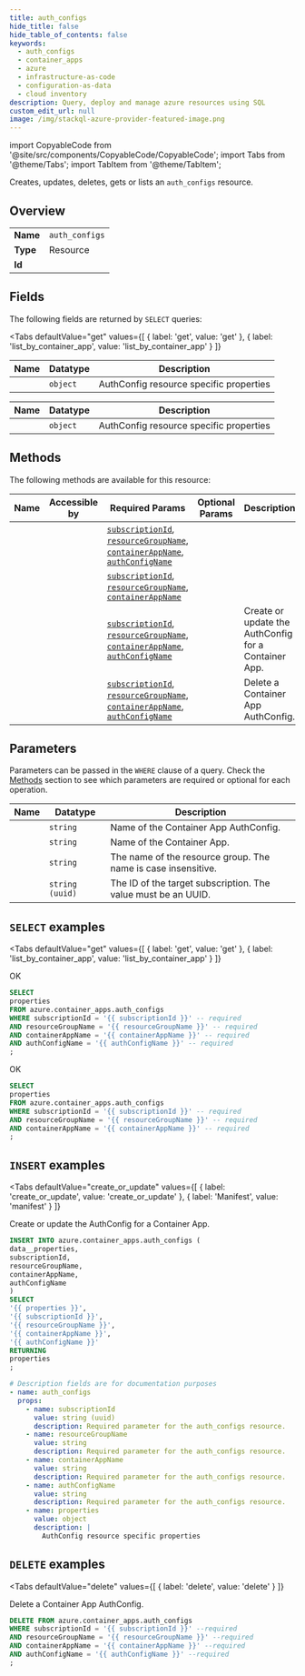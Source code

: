 ```yaml
--- 
title: auth_configs
hide_title: false
hide_table_of_contents: false
keywords:
  - auth_configs
  - container_apps
  - azure
  - infrastructure-as-code
  - configuration-as-data
  - cloud inventory
description: Query, deploy and manage azure resources using SQL
custom_edit_url: null
image: /img/stackql-azure-provider-featured-image.png
---
```


import CopyableCode from '@site/src/components/CopyableCode/CopyableCode';
import Tabs from '@theme/Tabs';
import TabItem from '@theme/TabItem';

Creates, updates, deletes, gets or lists an <code>auth_configs</code> resource.

## Overview
<table><tbody>
<tr><td><b>Name</b></td><td><code>auth_configs</code></td></tr>
<tr><td><b>Type</b></td><td>Resource</td></tr>
<tr><td><b>Id</b></td><td><CopyableCode code="azure.container_apps.auth_configs" /></td></tr>
</tbody></table>

## Fields

The following fields are returned by `SELECT` queries:

<Tabs
    defaultValue="get"
    values={[
        { label: 'get', value: 'get' },
        { label: 'list_by_container_app', value: 'list_by_container_app' }
    ]}
>
<TabItem value="get">

<table>
<thead>
    <tr>
    <th>Name</th>
    <th>Datatype</th>
    <th>Description</th>
    </tr>
</thead>
<tbody>
<tr>
    <td><CopyableCode code="properties" /></td>
    <td><code>object</code></td>
    <td>AuthConfig resource specific properties</td>
</tr>
</tbody>
</table>
</TabItem>
<TabItem value="list_by_container_app">

<table>
<thead>
    <tr>
    <th>Name</th>
    <th>Datatype</th>
    <th>Description</th>
    </tr>
</thead>
<tbody>
<tr>
    <td><CopyableCode code="properties" /></td>
    <td><code>object</code></td>
    <td>AuthConfig resource specific properties</td>
</tr>
</tbody>
</table>
</TabItem>
</Tabs>

## Methods

The following methods are available for this resource:

<table>
<thead>
    <tr>
    <th>Name</th>
    <th>Accessible by</th>
    <th>Required Params</th>
    <th>Optional Params</th>
    <th>Description</th>
    </tr>
</thead>
<tbody>
<tr>
    <td><a href="#get"><CopyableCode code="get" /></a></td>
    <td><CopyableCode code="select" /></td>
    <td><a href="#parameter-subscriptionId"><code>subscriptionId</code></a>, <a href="#parameter-resourceGroupName"><code>resourceGroupName</code></a>, <a href="#parameter-containerAppName"><code>containerAppName</code></a>, <a href="#parameter-authConfigName"><code>authConfigName</code></a></td>
    <td></td>
    <td></td>
</tr>
<tr>
    <td><a href="#list_by_container_app"><CopyableCode code="list_by_container_app" /></a></td>
    <td><CopyableCode code="select" /></td>
    <td><a href="#parameter-subscriptionId"><code>subscriptionId</code></a>, <a href="#parameter-resourceGroupName"><code>resourceGroupName</code></a>, <a href="#parameter-containerAppName"><code>containerAppName</code></a></td>
    <td></td>
    <td></td>
</tr>
<tr>
    <td><a href="#create_or_update"><CopyableCode code="create_or_update" /></a></td>
    <td><CopyableCode code="insert" /></td>
    <td><a href="#parameter-subscriptionId"><code>subscriptionId</code></a>, <a href="#parameter-resourceGroupName"><code>resourceGroupName</code></a>, <a href="#parameter-containerAppName"><code>containerAppName</code></a>, <a href="#parameter-authConfigName"><code>authConfigName</code></a></td>
    <td></td>
    <td>Create or update the AuthConfig for a Container App.</td>
</tr>
<tr>
    <td><a href="#delete"><CopyableCode code="delete" /></a></td>
    <td><CopyableCode code="delete" /></td>
    <td><a href="#parameter-subscriptionId"><code>subscriptionId</code></a>, <a href="#parameter-resourceGroupName"><code>resourceGroupName</code></a>, <a href="#parameter-containerAppName"><code>containerAppName</code></a>, <a href="#parameter-authConfigName"><code>authConfigName</code></a></td>
    <td></td>
    <td>Delete a Container App AuthConfig.</td>
</tr>
</tbody>
</table>

## Parameters

Parameters can be passed in the `WHERE` clause of a query. Check the [Methods](#methods) section to see which parameters are required or optional for each operation.

<table>
<thead>
    <tr>
    <th>Name</th>
    <th>Datatype</th>
    <th>Description</th>
    </tr>
</thead>
<tbody>
<tr id="parameter-authConfigName">
    <td><CopyableCode code="authConfigName" /></td>
    <td><code>string</code></td>
    <td>Name of the Container App AuthConfig.</td>
</tr>
<tr id="parameter-containerAppName">
    <td><CopyableCode code="containerAppName" /></td>
    <td><code>string</code></td>
    <td>Name of the Container App.</td>
</tr>
<tr id="parameter-resourceGroupName">
    <td><CopyableCode code="resourceGroupName" /></td>
    <td><code>string</code></td>
    <td>The name of the resource group. The name is case insensitive.</td>
</tr>
<tr id="parameter-subscriptionId">
    <td><CopyableCode code="subscriptionId" /></td>
    <td><code>string (uuid)</code></td>
    <td>The ID of the target subscription. The value must be an UUID.</td>
</tr>
</tbody>
</table>

## `SELECT` examples

<Tabs
    defaultValue="get"
    values={[
        { label: 'get', value: 'get' },
        { label: 'list_by_container_app', value: 'list_by_container_app' }
    ]}
>
<TabItem value="get">

OK

```sql
SELECT
properties
FROM azure.container_apps.auth_configs
WHERE subscriptionId = '{{ subscriptionId }}' -- required
AND resourceGroupName = '{{ resourceGroupName }}' -- required
AND containerAppName = '{{ containerAppName }}' -- required
AND authConfigName = '{{ authConfigName }}' -- required
;
```
</TabItem>
<TabItem value="list_by_container_app">

OK

```sql
SELECT
properties
FROM azure.container_apps.auth_configs
WHERE subscriptionId = '{{ subscriptionId }}' -- required
AND resourceGroupName = '{{ resourceGroupName }}' -- required
AND containerAppName = '{{ containerAppName }}' -- required
;
```
</TabItem>
</Tabs>


## `INSERT` examples

<Tabs
    defaultValue="create_or_update"
    values={[
        { label: 'create_or_update', value: 'create_or_update' },
        { label: 'Manifest', value: 'manifest' }
    ]}
>
<TabItem value="create_or_update">

Create or update the AuthConfig for a Container App.

```sql
INSERT INTO azure.container_apps.auth_configs (
data__properties,
subscriptionId,
resourceGroupName,
containerAppName,
authConfigName
)
SELECT 
'{{ properties }}',
'{{ subscriptionId }}',
'{{ resourceGroupName }}',
'{{ containerAppName }}',
'{{ authConfigName }}'
RETURNING
properties
;
```
</TabItem>
<TabItem value="manifest">

```yaml
# Description fields are for documentation purposes
- name: auth_configs
  props:
    - name: subscriptionId
      value: string (uuid)
      description: Required parameter for the auth_configs resource.
    - name: resourceGroupName
      value: string
      description: Required parameter for the auth_configs resource.
    - name: containerAppName
      value: string
      description: Required parameter for the auth_configs resource.
    - name: authConfigName
      value: string
      description: Required parameter for the auth_configs resource.
    - name: properties
      value: object
      description: |
        AuthConfig resource specific properties
```
</TabItem>
</Tabs>


## `DELETE` examples

<Tabs
    defaultValue="delete"
    values={[
        { label: 'delete', value: 'delete' }
    ]}
>
<TabItem value="delete">

Delete a Container App AuthConfig.

```sql
DELETE FROM azure.container_apps.auth_configs
WHERE subscriptionId = '{{ subscriptionId }}' --required
AND resourceGroupName = '{{ resourceGroupName }}' --required
AND containerAppName = '{{ containerAppName }}' --required
AND authConfigName = '{{ authConfigName }}' --required
;
```
</TabItem>
</Tabs>
